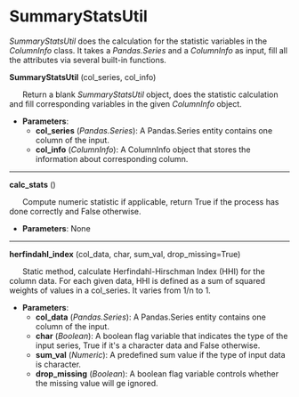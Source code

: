 SummaryStatsUtil
================

*SummaryStatsUtil* does the calculation for the statistic variables in the *ColumnInfo* class. It takes a *Pandas.Series* and a *ColumnInfo* as input, fill all the attributes via several built-in functions.

**SummaryStatsUtil** (col_series, col_info)

&nbsp;&nbsp;&nbsp;&nbsp;&nbsp;&nbsp;Return a blank *SummaryStatsUtil* object, does the statistic calculation and fill corresponding variables in the given *ColumnInfo* object.

* **Parameters**:
    * **col_series** (*Pandas.Series*):    A Pandas.Series entity contains one column of the input.
    * **col_info** (*ColumnInfo*):  A ColumnInfo object that stores the information about corresponding column.
    
---

**calc_stats** ()

&nbsp;&nbsp;&nbsp;&nbsp;&nbsp;&nbsp;Compute numeric statistic if applicable, return True if the process has done correctly and False otherwise.

* **Parameters**: None

---

**herfindahl_index** (col_data, char, sum_val, drop_missing=True)

&nbsp;&nbsp;&nbsp;&nbsp;&nbsp;&nbsp;Static method, calculate Herfindahl-Hirschman Index  (HHI) for the column data. For each given data, HHI is defined as a sum of squared weights of values in a col_series. It varies from 1/n to 1.

* **Parameters**:
    * **col_data** (*Pandas.Series*): A Pandas.Series entity contains one column of the input.
    * **char** (*Boolean*): A boolean flag variable that indicates the type of the input series, True if it's a character data and False otherwise.
    * **sum_val** (*Numeric*): A predefined sum value if the type of input data is character.
    * **drop_missing** (*Boolean*): A boolean flag variable controls whether the missing value will ge ignored.